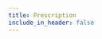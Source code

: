 ```yaml
---
title: Prescription
include_in_header: false
---
```

<script>
    // window.onload = function redirect() {
    var redirectUrl = '';
    function redirect() {
        redirectUrl = 'https://asia-south1-aurora-clinic-app.cloudfunctions.net/prescription?';
        var queryString = window.location.href.split('?')[1];
        if(queryString != null && queryString != undefined) {
            redirectUrl = redirectUrl + queryString; 
            // document.getElementById('pdfView').src = '/pdfjs-2/web/viewer.html?file=' +redirectUrl;
        } else {
            window.location = 'https://auroraclinic.app/';
        }
    }
    
    redirect();
    var pdfViewSrc = '/pdfjs-2/web/viewer.html?file=' +redirectUrl;
    console.log(pdfViewSrc);
</script>

<!-- <iframe id="pdfView" style="width: 100%; height: 100%; overflow: scroll; margin: 0; padding: 0; border: none;"/> -->
<!-- <embed id="pdfView" type="application/pdf" width="100%" height="100%"> -->
<iframe 
        id="pdfView" 
        title="Prescription" 
        width="100%" 
        height="100%" 
        frameborder="0" >
</iframe>

<script>
    document.getElementById("pdfView").src = pdfViewSrc;
</script>
